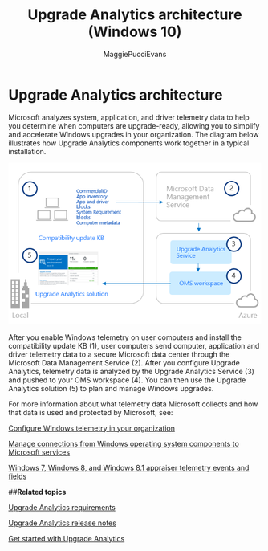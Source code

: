 ﻿---
title: Upgrade Analytics architecture (Windows 10)
description: Describes Upgrade Analytics architecture.
ms.prod: w10
author: MaggiePucciEvans
---

# Upgrade Analytics architecture

Microsoft analyzes system, application, and driver telemetry data to help you determine when computers are upgrade-ready, allowing you to simplify and accelerate Windows upgrades in your organization. The diagram below illustrates how Upgrade Analytics components work together in a typical installation. 

<!-- PRESERVING ORIGINAL IMAGE CODING JUST IN CASE 
<img src="media/image1.png" width="624" height="401" />
-->

![Upgrade Analytics architecture](images/upgrade-analytics-architecture.png)

After you enable Windows telemetry on user computers and install the compatibility update KB (1), user computers send computer, application and driver telemetry data to a secure Microsoft data center through the Microsoft Data Management Service (2). After you configure Upgrade Analytics, telemetry data is analyzed by the Upgrade Analytics Service (3) and pushed to your OMS workspace (4). You can then use the Upgrade Analytics solution (5) to plan and manage Windows upgrades.

For more information about what telemetry data Microsoft collects and how that data is used and protected by Microsoft, see:

[Configure Windows telemetry in your organization](https://technet.microsoft.com/itpro/windows/manage/configure-windows-telemetry-in-your-organization)

[Manage connections from Windows operating system components to Microsoft services](https://technet.microsoft.com/itpro/windows/manage/manage-connections-from-windows-operating-system-components-to-microsoft-services)

[Windows 7, Windows 8, and Windows 8.1 appraiser telemetry events and fields](http://go.microsoft.com/fwlink/?LinkID=822965)

##**Related topics**

[Upgrade Analytics requirements](upgrade-analytics-requirements.md)

[Upgrade Analytics release notes](upgrade-analytics-release-notes.md)

[Get started with Upgrade Analytics](upgrade-analytics-get-started.md)

